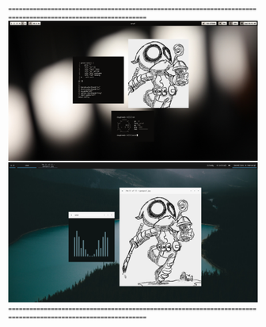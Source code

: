 `=============================================================================================================`  
![i3](https://raw.githubusercontent.com/buyBread/dots/master/screenshots/2018-02-14-094104_1366x768_scrot.png)
![ob](https://raw.githubusercontent.com/buyBread/dots/master/screenshots/2018-02-10-204525_1366x768_scrot.png)
`=============================================================================================================`
